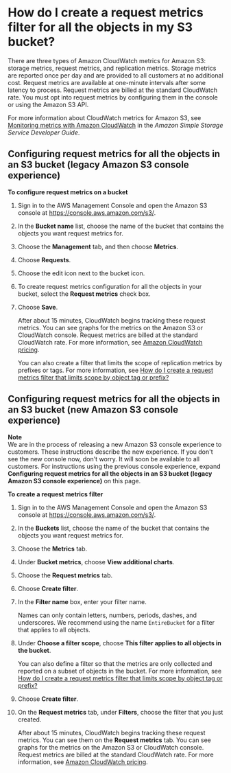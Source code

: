 # How do I create a request metrics filter for all the objects in my S3 bucket?<a name="configure-metrics"></a>

There are three types of Amazon CloudWatch metrics for Amazon S3: storage metrics, request metrics, and replication metrics\. Storage metrics are reported once per day and are provided to all customers at no additional cost\. Request metrics are available at one\-minute intervals after some latency to process\. Request metrics are billed at the standard CloudWatch rate\. You must opt into request metrics by configuring them in the console or using the Amazon S3 API\.

For more information about CloudWatch metrics for Amazon S3, see [Monitoring metrics with Amazon CloudWatch](https://docs.aws.amazon.com/AmazonS3/latest/dev/cloudwatch-monitoring.html) in the *Amazon Simple Storage Service Developer Guide*\.

## Configuring request metrics for all the objects in an S3 bucket \(legacy Amazon S3 console experience\)<a name="configure-request-metrics"></a>

**To configure request metrics on a bucket**

1. Sign in to the AWS Management Console and open the Amazon S3 console at [https://console\.aws\.amazon\.com/s3/](https://console.aws.amazon.com/s3/)\.

1. In the **Bucket name** list, choose the name of the bucket that contains the objects you want request metrics for\.

1. Choose the **Management** tab, and then choose **Metrics**\.

1. Choose **Requests**\.

1. Choose the edit icon next to the bucket icon\.

1. To create request metrics configuration for all the objects in your bucket, select the **Request metrics** check box\. 

1. Choose **Save**\.

   After about 15 minutes, CloudWatch begins tracking these request metrics\. You can see graphs for the metrics on the Amazon S3 or CloudWatch console\. Request metrics are billed at the standard CloudWatch rate\. For more information, see [Amazon CloudWatch pricing](http://aws.amazon.com/cloudwatch/pricing/)\. 

   You can also create a filter that limits the scope of replication metrics by prefixes or tags\. For more information, see [How do I create a request metrics filter that limits scope by object tag or prefix?](configure-metrics-filter.md)

## Configuring request metrics for all the objects in an S3 bucket \(new Amazon S3 console experience\)<a name="configure-request-metrics-new"></a>

**Note**  
We are in the process of releasing a new Amazon S3 console experience to customers\. These instructions describe the new experience\. If you don't see the new console now, don't worry\. It will soon be available to all customers\. For instructions using the previous console experience, expand **Configuring request metrics for all the objects in an S3 bucket \(legacy Amazon S3 console experience\)** on this page\.

**To create a request metrics filter**

1. Sign in to the AWS Management Console and open the Amazon S3 console at [https://console\.aws\.amazon\.com/s3/](https://console.aws.amazon.com/s3/)\.

1. In the **Buckets** list, choose the name of the bucket that contains the objects you want request metrics for\.

1. Choose the **Metrics** tab\.

1. Under **Bucket metrics**, choose **View additional charts**\.

1. Choose the **Request metrics** tab\.

1. Choose **Create filter**\.

1. In the **Filter name** box, enter your filter name\. 

   Names can only contain letters, numbers, periods, dashes, and underscores\. We recommend using the name `EntireBucket` for a filter that applies to all objects\.

1. Under **Choose a filter scope**, choose **This filter applies to all objects in the bucket**\.

   You can also define a filter so that the metrics are only collected and reported on a subset of objects in the bucket\. For more information, see [How do I create a request metrics filter that limits scope by object tag or prefix?](configure-metrics-filter.md)

1. Choose **Create filter**\.

1. On the **Request metrics** tab, under **Filters**, choose the filter that you just created\.

   After about 15 minutes, CloudWatch begins tracking these request metrics\. You can see them on the **Request metrics** tab\. You can see graphs for the metrics on the Amazon S3 or CloudWatch console\. Request metrics are billed at the standard CloudWatch rate\. For more information, see [Amazon CloudWatch pricing](http://aws.amazon.com/cloudwatch/pricing/)\. 